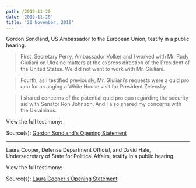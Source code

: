 ```yaml
---
path: /2019-11-20
date: '2019-11-20'
title: '20 November, 2019'
---
```

Gordon Sondland, US Ambassador to the European Union, testify in a public hearing.

> First, Secretary Perry, Ambassador Volker and I worked with Mr. Rudy Giuliani on Ukraine matters at the express direction of the President of the United States. We did not want to work with Mr. Giuliani.

> Fourth, as I testified previously, Mr. Giuliani’s requests were a quid pro quo for arranging a White House visit for President Zelensky.

> I shared concerns of the potential quid pro quo regarding the security aid with Senator Ron Johnson. And I also shared my concerns with the Ukrainians.

View the full testimony:

<youtube id="EkN4P7R5stE"></youtube>

<span class="sources">

Source(s): [Gordon Sondland's Opening Statement](https://assets.documentcloud.org/documents/6554293/Opening-Statement-of-Ambassador-Gordon-D.pdf)

</span>

---

Laura Cooper, Defense Department Official, and David Hale, Undersecretary of State for Political Affairs, testify in a public hearing.

View the full testimony:

<youtube id="6cblWMEm_e4"></youtube>

<span class="sources">

Source(s): [Laura Cooper's Opening Statement](https://assets.documentcloud.org/documents/6555695/Cooper-Opening-Statement.pdf)

</span>
